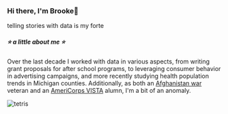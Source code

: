 ### Hi there, I'm Brooke👋
telling stories with data is my forte


##### :star: a little about me :star: 
Over the last decade I worked with data in various aspects,  from writing grant proposals for after school programs, to leveraging consumer behavior in advertising campaigns, and more recently studying health population trends in Michigan counties. Additionally, as both an [Afghanistan war](https://user-images.githubusercontent.com/99227900/178118903-d03b9aae-a486-4575-be2a-a4c9f819ca0e.png) veteran and an [AmeriCorps VISTA](https://americorps.gov/serve/fit-finder/americorps-vista) alumn, I'm a bit of an anomaly. 



![tetris](https://www.nicepng.com/png/full/140-1400683_geometry.png)
